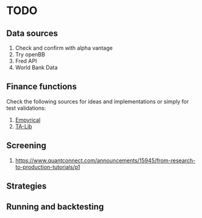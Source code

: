 # TODO

## Data sources

1) Check and confirm with alpha vantage
2) Try openBB
3) Fred API
4) World Bank Data

## Finance functions

Check the following sources for ideas and implementations or simply for test validations:

1) [Empyrical](https://github.com/quantopian/empyrical)
2) [TA-Lib](https://github.com/ta-lib/ta-lib-python)


## Screening

1) https://www.quantconnect.com/announcements/15945/from-research-to-production-tutorials/p1


## Strategies



## Running and backtesting


